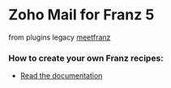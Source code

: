 # Zoho Mail for Franz 5
from plugins legacy 
[meetfranz](https://github.com/meetfranz/franz)

### How to create your own Franz recipes:
* [Read the documentation](https://github.com/meetfranz/plugins)
